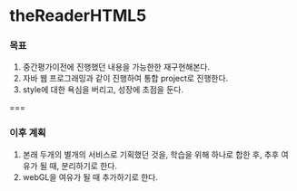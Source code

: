 theReaderHTML5
==============

### 목표

1. 중간평가이전에 진행했던 내용을 가능한한 재구현해본다. 
2. 자바 웹 프로그래밍과 같이 진행하여 통합 project로 진행한다. 
3. style에 대한 욕심을 버리고, 성장에 초점을 둔다. 

===

### 이후 계획

1. 본래 두개의 별개의 서비스로 기획했던 것을, 학습을 위해 하나로 합한 후, 추후 여유가 될 때, 분리하기로 한다.
2. webGL을 여유가 될 때 추가하기로 한다. 
 



